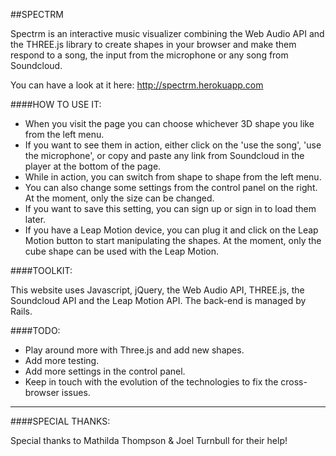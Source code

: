 
##SPECTRM

Spectrm is an interactive music visualizer combining the Web Audio API and the THREE.js library to create shapes in your browser and make them respond to a song, the input from the microphone or any song from Soundcloud.

You can have a look at it here: http://spectrm.herokuapp.com

####HOW TO USE IT: 

* When you visit the page you can choose whichever 3D shape you like from the left menu.
* If you want to see them in action, either click on the 'use the song', 'use the microphone', or copy and paste any link from Soundcloud in the player at the bottom of the page.
* While in action, you can switch from shape to shape from the left menu.
* You can also change some settings from the control panel on the right. At the moment, only the size can be changed.
* If you want to save this setting, you can sign up or sign in to load them later.
* If you have a Leap Motion device, you can plug it and click on the Leap Motion button to start manipulating the shapes. At the moment, only the cube shape can be used with the Leap Motion.

####TOOLKIT:

This website uses Javascript, jQuery, the Web Audio API, THREE.js, the Soundcloud API and the Leap Motion API.
The back-end is managed by Rails.

####TODO:

* Play around more with Three.js and add new shapes.
* Add more testing.
* Add more settings in the control panel.
* Keep in touch with the evolution of the technologies to fix the cross-browser issues. 

---

####SPECIAL THANKS:

Special thanks to Mathilda Thompson & Joel Turnbull for their help!


